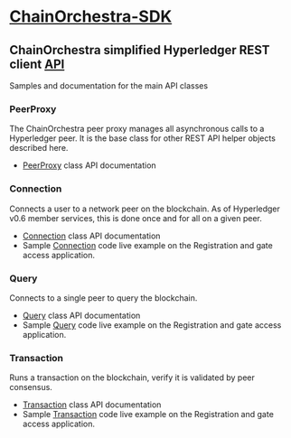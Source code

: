# [ChainOrchestra-SDK](https://github.com/ChainOrchestra/ChainOrchestra-SDK)

## ChainOrchestra simplified Hyperledger REST client [API](https://chainorchestra.github.io/ChainOrchestra-SDK/index.html)

Samples and documentation for the main API classes 

### PeerProxy

The ChainOrchestra peer proxy manages all asynchronous calls to a Hyperledger peer. 
It is the base class for other REST API helper objects described here. 

  * [PeerProxy](PeerProxy.html) class API documentation

### Connection

Connects a user to a network peer on the blockchain. 
As of Hyperledger v0.6 member services, this is done once and for all on a given peer.

  * [Connection](Connection.html) class API documentation
  * Sample [Connection](http://chainorchestra.net/ChainOrchestra-SDK/sampleConnection.html) code live example on the Registration and gate access application.
 
### Query

Connects to a single peer to query the blockchain.

  * [Query](Query.html) class API documentation
  * Sample [Query](http://chainorchestra.net/ChainOrchestra-SDK/sampleQuery.html) code live example on the Registration and gate access application.
 
### Transaction

Runs a transaction on the blockchain, verify it is validated by peer consensus.

  * [Transaction](Transaction.html) class API documentation
  * Sample [Transaction](http://chainorchestra.net/ChainOrchestra-SDK/sampleTransaction.html) code live example on the Registration and gate access application.
 
